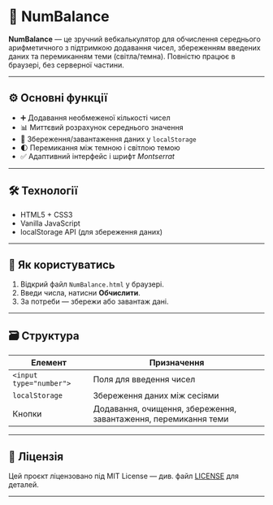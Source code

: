 # 🔢 NumBalance

**NumBalance** — це зручний вебкалькулятор для обчислення середнього арифметичного з підтримкою додавання чисел, збереженням введених даних та перемиканням теми (світла/темна). Повністю працює в браузері, без серверної частини.

---

## ⚙️ Основні функції

- ➕ Додавання необмеженої кількості чисел
- 📊 Миттєвий розрахунок середнього значення
- 💾 Збереження/завантаження даних у `localStorage`
- 🌓 Перемикання між темною і світлою темою
- ✅ Адаптивний інтерфейс і шрифт *Montserrat*

---

## 🛠 Технології

- HTML5 + CSS3
- Vanilla JavaScript
- localStorage API (для збереження даних)

---

## 🔧 Як користуватись

1. Відкрий файл `NumBalance.html` у браузері.
2. Введи числа, натисни **Обчислити**.
3. За потреби — збережи або завантаж дані.

---

## 🗃 Структура

| Елемент | Призначення |
|--------|-------------|
| `<input type="number">` | Поля для введення чисел |
| `localStorage` | Збереження даних між сесіями |
| Кнопки | Додавання, очищення, збереження, завантаження, перемикання теми |

---

## 📄 Ліцензія

Цей проєкт ліцензовано під MIT License — див. файл [LICENSE](LICENSE) для деталей.

---
